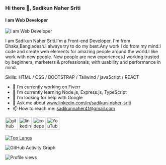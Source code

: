 ### Hi there 👋, Sadikun Naher Sriti
#### I am Web Developer
![I am Web Developer](https://scontent.fdac5-1.fna.fbcdn.net/v/t39.30808-6/321853218_681036807069068_858313547108016036_n.png?stp=dst-png_p180x540&_nc_cat=105&ccb=1-7&_nc_sid=e3f864&_nc_ohc=IH_GMXbYok0AX8MkDSp&_nc_ht=scontent.fdac5-1.fna&oh=00_AfDO4Ns--lz-W3vb46Iznl0Y9yvjeKrbtN7vAJ3bJ7b9_g&oe=63ACBC3C)

I am Sadikun Naher Sriti.I'm a Front-end Developer. I'm from Dhaka,Bangladesh.I always try to do my best.Any work I do from my mind.I code and create web elements for amazing people around the world.I like work with new people. New people are new experiences.I working trusted by beginners, marketers & professionals; with usability and performance in mind.

Skills: HTML / CSS / BOOTSTRAP / Tailwind / javaScript / REACT

- 🔭 I’m currently working on Fiverr 
- 🌱 I’m currently learning Node.js, Express.js, TypeScript 
- 🤔 I’m looking for help with Google 
- 💬 Ask me about www.linkedin.com/in/sadikun-naher-sriti 
- 📫 How to reach me: sadikunnaher41@gmail.com 


[<img src='https://cdn.jsdelivr.net/npm/simple-icons@3.0.1/icons/github.svg' alt='github' height='40'>](https://github.com/https://github.com/snSriti)  [<img src='https://cdn.jsdelivr.net/npm/simple-icons@3.0.1/icons/linkedin.svg' alt='linkedin' height='40'>](https://www.linkedin.com/in/www.linkedin.com/in/sadikun-naher-sriti/)  [<img src='https://cdn.jsdelivr.net/npm/simple-icons@3.0.1/icons/codepen.svg' alt='codepen' height='40'>](https://codepen.io/https://codepen.io/sritis)  [<img src='https://cdn.jsdelivr.net/npm/simple-icons@3.0.1/icons/youtube.svg' alt='YouTube' height='40'>](https://www.youtube.com/channel/https://www.youtube.com/channel/UChRJK25KjstRURWKtpTPmKQ)  

[![Top Langs](https://github-readme-stats.vercel.app/api/top-langs/?username=https://github.com/snSriti)](https://github.com/anuraghazra/github-readme-stats)

![GitHub Activity Graph](https://activity-graph.herokuapp.com/graph?username=https://github.com/snSriti)  

![Profile views](https://gpvc.arturio.dev/https://github.com/snSriti)  
